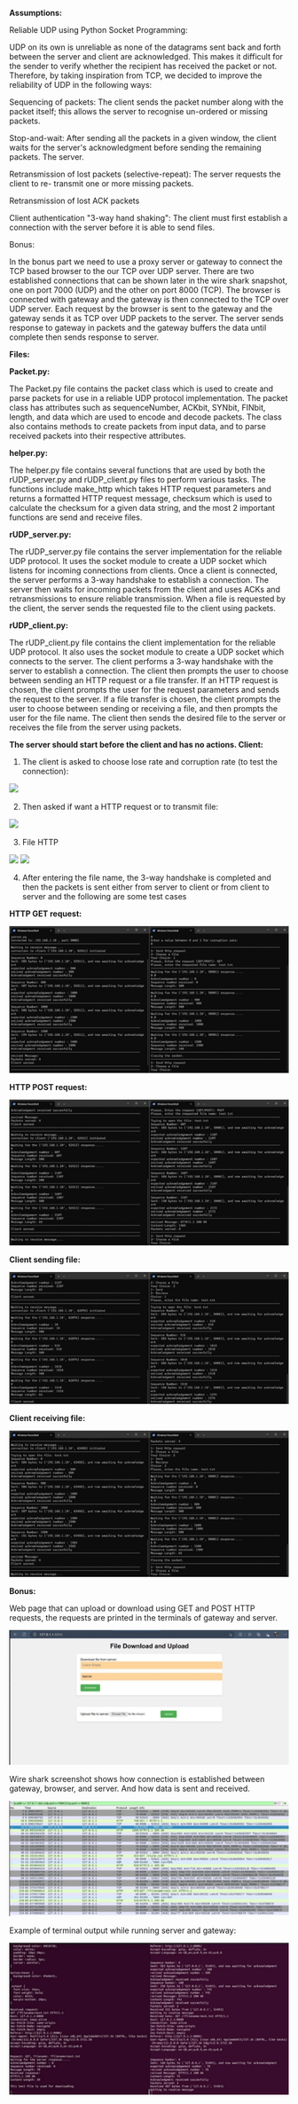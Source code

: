 ﻿**Assumptions:** 

Reliable UDP using Python Socket Programming: 

UDP on its own is unreliable as none of the datagrams sent back and forth between the server and client are acknowledged. This makes it difficult for the sender to verify whether the recipient has received the packet or not. Therefore, by taking inspiration from TCP, we decided to improve the reliability of UDP in the following ways: 

Sequencing of packets: The client sends the packet number along with the packet itself; this allows the server to recognise un-ordered or missing packets. 

Stop-and-wait: After sending all the packets in a given window, the client waits for the server's acknowledgment before sending the remaining packets. The server. 

Retransmission of lost packets (selective-repeat): The server requests the client to re- transmit one or more missing packets. 

Retransmission of lost ACK packets 

Client authentication "3-way hand shaking": The client must first establish a connection with the server before it is able to send files. 

Bonus: 

In the bonus part we need to use a proxy server or gateway to connect the TCP based browser to the our TCP over UDP server. There are two established connections that can be shown later in the wire shark snapshot, one on port 7000 (UDP) and the other on port 8000 (TCP). The browser is connected with gateway and the gateway is then connected to the TCP over UDP server. Each request by the browser is sent to the gateway and the gateway sends it as TCP over UDP packets to the server. The server sends response to gateway in packets and the gateway buffers the data until complete then sends response to server. 

**Files:** 

**Packet.py:**

The Packet.py file contains the packet class which is used to create and parse packets for use in a reliable UDP protocol implementation. The packet class has attributes such as sequenceNumber, ACKbit, SYNbit, FINbit, length, and data which are used to encode and decode packets. The class also contains methods to create packets from input data, and to parse received packets into their respective attributes. 

**helper.py:**

The helper.py file contains several functions that are used by both the rUDP\_server.py and rUDP\_client.py files to perform various tasks. The functions include make\_http which takes HTTP request parameters and returns a formatted HTTP request message, checksum which is used to calculate the checksum for a given data string, and the most 2 important functions are send and receive files. 

**rUDP\_server.py:**

The rUDP\_server.py file contains the server implementation for the reliable UDP protocol. It uses the socket module to create a UDP socket which listens for incoming connections from clients. Once a client is connected, the server performs a 3-way handshake to establish a connection. The server then waits for incoming packets from the client and uses ACKs and retransmissions to ensure reliable transmission. When a file is requested by the client, the server sends the requested file to the client using packets. 

**rUDP\_client.py:**

The rUDP\_client.py file contains the client implementation for the reliable UDP protocol. It also uses the socket module to create a UDP socket which connects to the server. The client performs a 3-way handshake with the server to establish a connection. The client then prompts the user to choose between sending an HTTP request or a file transfer. If an HTTP request is chosen, the client prompts the user for the request parameters and sends the request to the server. If a file transfer is chosen, the client prompts the user to choose between sending or receiving a file, and then prompts the user for the file name. The client then sends the desired file to the server or receives the file from the server using packets. 

**The server should start before the client and has no actions. Client:** 

1. The client is asked to choose lose rate and corruption rate (to test the connection): 

![](/assets/5.png)

2. Then asked if want a HTTP request or to transmit file: 

![](/assets/6.png)

3. File                                                                  HTTP 

![](/assets/7.png) 							![](/assets/8.png)

4. After entering the file name, the 3-way handshake is completed and then the packets is sent either from server to client or from client to server and the following are some test cases  

**HTTP GET request:** 

![](/assets/9.jpeg)

**HTTP POST request:** 

![](/assets/10.jpeg)

**Client sending file:** 

![](/assets/11.jpeg)

**Client receiving file:** 

![](/assets/12.jpeg)

**Bonus:** 

Web page that can upload or download using GET and POST HTTP requests, the requests are printed in the terminals of gateway and server. 

![](/assets/13.jpeg)

Wire shark screenshot shows how connection is established between gateway, browser, and server. And how data is sent and received. 

![](/assets/14.jpeg)

Example of terminal output while running server and gateway: 

![](/assets/15.jpeg)
